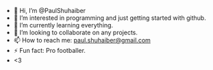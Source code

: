 - 👋 Hi, I’m @PaulShuhaiber
- 👀 I’m interested in programming and just getting started with github.
- 🌱 I’m currently learning everything.
- 💞️ I’m looking to collaborate on any projects.
- 📫 How to reach me: paul.shuhaiber@gmail.com
- ⚡ Fun fact: Pro footballer.
- <3
